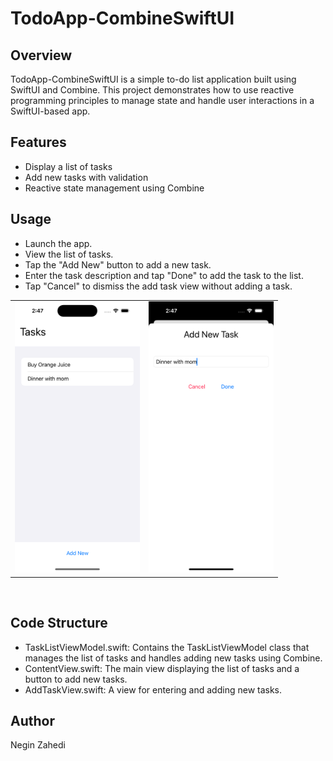 # TodoApp-CombineSwiftUI

## Overview

TodoApp-CombineSwiftUI is a simple to-do list application built using SwiftUI and Combine. This project demonstrates how to use reactive programming principles to manage state and handle user interactions in a SwiftUI-based app.

## Features

- Display a list of tasks
- Add new tasks with validation
- Reactive state management using Combine

## Usage

- Launch the app.
- View the list of tasks.
- Tap the "Add New" button to add a new task.
- Enter the task description and tap "Done" to add the task to the list.
- Tap "Cancel" to dismiss the add task view without adding a task.

<table>
  <tr>
    <td><img src="sc/main.png" alt="App Screenshot" width="200"></td>
    <td><img src="sc/add.png" alt="App Screenshot" width="200"></td>
  </tr>
</table>

<br>

## Code Structure

- TaskListViewModel.swift: Contains the TaskListViewModel class that manages the list of tasks and handles adding new tasks using Combine.
- ContentView.swift: The main view displaying the list of tasks and a button to add new tasks.
- AddTaskView.swift: A view for entering and adding new tasks.

## Author

Negin Zahedi
